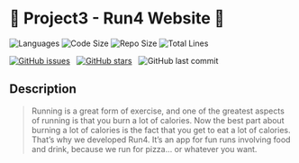 # :runner: Project3 - Run4 Website :runner:

![Languages](https://img.shields.io/github/languages/count/theycallmemattyd/project3)
![Code Size](https://img.shields.io/github/languages/code-size/theycallmemattyd/project3)
![Repo Size](https://img.shields.io/github/repo-size/theycallmemattyd/project3)
![Total Lines](https://img.shields.io/tokei/lines/github/theycallmemattyd/project3)

[![GitHub issues](https://img.shields.io/github/issues/TheyCallMeMattyD/project3?style=for-the-badge)](https://github.com/TheyCallMeMattyD/project3/issues) &nbsp;
[![GitHub stars](https://img.shields.io/github/stars/TheyCallMeMattyD/project3?style=for-the-badge)](https://github.com/TheyCallMeMattyD/project3/stargazers) &nbsp;
![GitHub last commit](https://img.shields.io/github/last-commit/theycallmemattyd/project3?style=for-the-badge)  

## Description
> Running is a great form of exercise, and one of the greatest aspects of running is that you burn a lot of calories.  Now  the best part about burning a lot of calories is the fact that you get to eat a lot of calories.  That’s why we developed Run4.  It’s an app for fun runs involving food and drink, because we run for pizza… or whatever you want.  